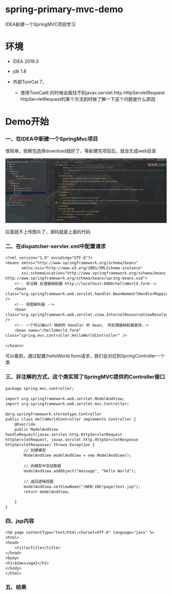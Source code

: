 # spring-primary-mvc-demo
IDEA新建一个SpringMVC项目学习

# 环境
  - IDEA 2019.3
  - jdk 1.8
  - 外部TomCat 7，
  
     - 使用TomCat6 的时候会报找不到javax.servlet.http.HttpServletRequest httpServletRequest的某个方法到时候了解一下这个问题是什么原因
# Demo开始
### 一、在IDEA中新建一个SpringMvc项目

很简单，依赖包选择download就好了，等新建完项目后，就会生成web目录

![](https://github.com/Whongxing/spring-primary-mvc-demo/blob/master/src/image/mvc-web%E7%94%9F%E6%88%90.PNG)

后面就不上传图片了，源码就是上面的代码
### 二、在dispatcher-servler.xml中配置请求
```
<?xml version="1.0" encoding="UTF-8"?>
<beans xmlns="http://www.springframework.org/schema/beans"
       xmlns:xsi="http://www.w3.org/2001/XMLSchema-instance"
       xsi:schemaLocation="http://www.springframework.org/schema/beans http://www.springframework.org/schema/beans/spring-beans.xsd">
    <!-- 非注解 处理器映射器 http://localhost:8080/helloWorld.form-->
    <bean class="org.springframework.web.servlet.handler.BeanNameUrlHandlerMapping" />
    <!-- 视图解析器 -->
    <bean class="org.springframework.web.servlet.view.InternalResourceViewResolver" />
    <!-- 一个可以被url 映射的 Handler 的 bean， 供处理器映射器查找-->
    <bean name="/helloWorld.form" class="spring.mvc.controller.HelloWorldController" />

</beans>
```

可以看到，通过配置/helloWorld.form请求，我们会对应到SpringController一个类

### 三、非注解的方式，这个类实现了SpringMVC提供的Controller接口

```
package spring.mvc.controller;

import org.springframework.web.servlet.ModelAndView;
import org.springframework.web.servlet.mvc.Controller;

@org.springframework.stereotype.Controller
public class HelloWorldController implements Controller {
    @Override
    public ModelAndView handleRequest(javax.servlet.http.HttpServletRequest httpServletRequest, javax.servlet.http.HttpServletResponse httpServletResponse) throws Exception {
        // 创建模型
        ModelAndView modelAndView = new ModelAndView();

        // 向模型中添加数据
        modelAndView.addObject("message", "Hello World");

        // 返回逻辑视图
        modelAndView.setViewName("/WEB-INF/page/test.jsp");
        return modelAndView;

    }
}
```
### 四、jsp内容

```
<%@ page contentType="text/html;charset=UTF-8" language="java" %>
<html>
<head>
    <title>Title</title>
</head>
<body>
<h1>${message}</h1>
</body>
</html>

```
### 五、结果
![]()



